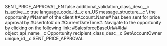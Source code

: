 <?xml version="1.0" encoding="UTF-8"?>
<CustomMetadata xmlns="http://soap.sforce.com/2006/04/metadata" xmlns:xsi="http://www.w3.org/2001/XMLSchema-instance" xmlns:xsd="http://www.w3.org/2001/XMLSchema">
    <label>SENT_PRICE_APPROVAL_EN</label>
    <protected>false</protected>
    <values>
        <field>additional_validation_class_desc__c</field>
        <value xsi:nil="true"/>
    </values>
    <values>
        <field>is_active__c</field>
        <value xsi:type="xsd:boolean">true</value>
    </values>
    <values>
        <field>language_code_id__c</field>
        <value xsi:type="xsd:string">en_US</value>
    </values>
    <values>
        <field>message_structure__c</field>
        <value xsi:type="xsd:string">\ the opportunity #Name# of the client #Account.Name# has been sent for price approval by #UserInfo# on #CurrentDateTime#. Navigate to the opportunity by clicking on the following link: #SalesforceBaseUrl#/#Id#</value>
    </values>
    <values>
        <field>object_api_name__c</field>
        <value xsi:type="xsd:string">Opportunity</value>
    </values>
    <values>
        <field>recipient_class_desc__c</field>
        <value xsi:type="xsd:string">GetAccountOwner</value>
    </values>
    <values>
        <field>unique_id__c</field>
        <value xsi:type="xsd:string">SENT_PRICE_APPROVAL</value>
    </values>
</CustomMetadata>
